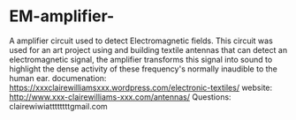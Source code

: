 # EM-amplifier-
A amplifier circuit used to detect Electromagnetic fields. This circuit was used for an art project using and building textile antennas that can detect an electromagnetic signal, the amplifier transforms this signal into sound to highlight the dense activity of these frequency's normally inaudible to the human ear.
documenation: https://xxxclairewilliamsxxx.wordpress.com/electronic-textiles/
website: http://www.xxx-clairewilliams-xxx.com/antennas/
Questions: clairewiwiattttttttgmail.com
